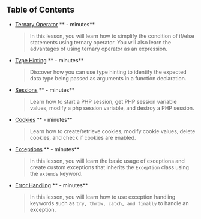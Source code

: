 ## Table of Contents

* [Ternary Operator](content/TernaryOperator/TernaryOperator.q.md) ** - minutes**
    > In this lesson, you will learn how to simplify the condition of if/else statements using ternary operator. You will also learn the advantages of using ternary operator as an expression.

* [Type Hinting](content/TypeHinting/TypeHinting.q.md) ** - minutes**
    > Discover how you can use type hinting to identify the expected data type being passed as arguments in a function declaration. 
 
* [Sessions](content/Sessions/Sessions.q.md) ** - minutes**
    > Learn how to start a PHP session, get PHP session variable values, modify a php session variable, and destroy a PHP session.

* [Cookies](content/Cookies/Cookies.q.md) ** - minutes**
    > Learn how to create/retrieve cookies, modify cookie values, delete cookies, and check if cookies are enabled.

* [Exceptions](content/Exceptions/Exceptions.q.md) ** - minutes**
    > In this lesson, you will learn the basic usage of exceptions and create custom exceptions that inherits the `Exception` class using the `extends` keyword.

* [Error Handling](content/ErrorHandling/ErrorHandling.q.md) ** - minutes**
    > In this lesson, you will learn how to use exception handling keywords such as `try, throw, catch, and finally` to handle an exception.